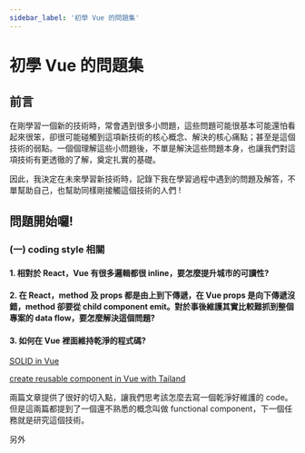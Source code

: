 ```yaml
---
sidebar_label: '初學 Vue 的問題集'
---
```


# 初學 Vue 的問題集

## 前言
在剛學習一個新的技術時，常會遇到很多小問題，這些問題可能很基本可能還怕看起來很笨，卻很可能碰觸到這項新技術的核心概念、解決的核心痛點；甚至是這個技術的弱點。一個個理解這些小問題後，不單是解決這些問題本身，也讓我們對這項技術有更透徹的了解，奠定扎實的基礎。

因此，我決定在未來學習新技術時，記錄下我在學習過程中遇到的問題及解答，不單幫助自己，也幫助同樣剛接觸這個技術的人們 !

## 問題開始囉!

### (一) coding style 相關
#### 1. 相對於 React，Vue 有很多邏輯都很 inline，要怎麼提升城市的可讀性?
#### 2. 在 React，method 及 props 都是由上到下傳遞，在 Vue props 是向下傳遞沒錯，method 卻要從 child component emit。對於事後維護其實比較難抓到整個專案的 data flow，要怎麼解決這個問題?
#### 3. 如何在 Vue 裡面維持乾淨的程式碼?
[SOLID in Vue]("https://itnext.io/https-medium-com-manuustenko-how-to-avoid-solid-principles-violations-in-vue-js-application-1121a0df6197")

[create reusable component in Vue with Tailand]("https://markus.oberlehner.net/blog/reusable-functional-vue-components-with-tailwind-css/)

兩篇文章提供了很好的切入點，讓我們思考該怎麼去寫一個乾淨好維護的 code。但是這兩篇都提到了一個還不熟悉的概念叫做 functional component，下一個任務就是研究這個技術。

另外